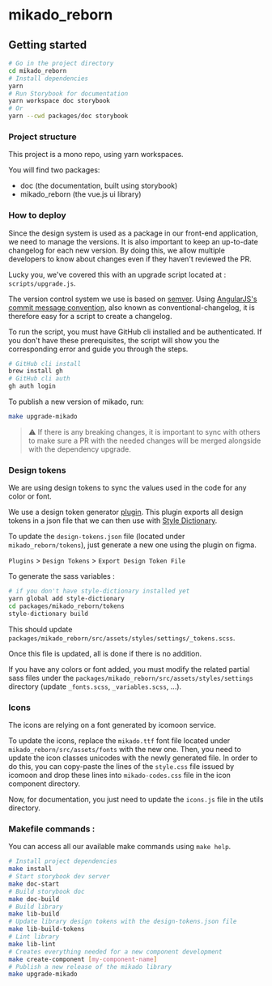 # mikado_reborn

## Getting started

```sh
# Go in the project directory
cd mikado_reborn
# Install dependencies
yarn
# Run Storybook for documentation
yarn workspace doc storybook
# Or
yarn --cwd packages/doc storybook
```

### Project structure

This project is a mono repo, using yarn workspaces.

You will find two packages:

- doc (the documentation, built using storybook)
- mikado_reborn (the vue.js ui library)

### How to deploy

Since the design system is used as a package in our front-end application, we need to manage the versions. It is also important to keep an up-to-date changelog for each new version. By doing this, we allow multiple developers to know about changes even if they haven't reviewed the PR.

Lucky you, we've covered this with an upgrade script located at : `scripts/upgrade.js`.

The version control system we use is based on [semver](https://semver.org/). Using [AngularJS's commit message convention](https://github.com/angular/angular.js/blob/master/DEVELOPERS.md#-git-commit-guidelines), also known as conventional-changelog, it is therefore easy for a script to create a changelog.

To run the script, you must have GitHub cli installed and be authenticated.
If you don't have these prerequisites, the script will show you the corresponding error and guide you through the steps.

```sh
# GitHub cli install
brew install gh
# GitHub cli auth
gh auth login
```

To publish a new version of mikado, run:

```sh
make upgrade-mikado
```

> ⚠️ If there is any breaking changes, it is important to sync with others to make sure a PR with the needed changes will be merged alongside with the dependency upgrade.

### Design tokens

We are using design tokens to sync the values used in the code for any color or font.

We use a design token generator [plugin](https://www.figma.com/community/plugin/888356646278934516/Design-Tokens). This plugin exports all design tokens in a json file that we can then use with [Style Dictionary](https://amzn.github.io/style-dictionary/#/).

To update the `design-tokens.json` file (located under `mikado_reborn/tokens`), just generate a new one using the plugin on figma.

`Plugins` > `Design Tokens` > `Export Design Token File`

To generate the sass variables :

```sh
# if you don't have style-dictionary installed yet
yarn global add style-dictionary
cd packages/mikado_reborn/tokens
style-dictionary build
```

This should update `packages/mikado_reborn/src/assets/styles/settings/_tokens.scss`.

Once this file is updated, all is done if there is no addition.

If you have any colors or font added, you must modify the related partial sass files under the `packages/mikado_reborn/src/assets/styles/settings` directory (update `_fonts.scss`, `_variables.scss`, ...).

### Icons

The icons are relying on a font generated by icomoon service.

To update the icons, replace the `mikado.ttf` font file located under `mikado_reborn/src/assets/fonts` with the new one. Then, you need to update the icon classes unicodes with the newly generated file. In order to do this, you can copy-paste the lines of the `style.css` file issued by icomoon and drop these lines into `mikado-codes.css` file in the icon component directory.

Now, for documentation, you just need to update the `icons.js` file in the utils directory.

### Makefile commands :

You can access all our available make commands using `make help`.

```sh
# Install project dependencies
make install
# Start storybook dev server
make doc-start
# Build storybook doc
make doc-build
# Build library
make lib-build
# Update library design tokens with the design-tokens.json file
make lib-build-tokens
# Lint library
make lib-lint
# Creates everything needed for a new component development
make create-component [my-component-name]
# Publish a new release of the mikado library
make upgrade-mikado
```
